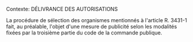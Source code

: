 Contexte: DÉLIVRANCE DES AUTORISATIONS

La procédure de sélection des organismes mentionnés à l'article R. 3431-1 fait, au préalable, l'objet d'une mesure de publicité selon les modalités fixées par la troisième partie du code de la commande publique.
